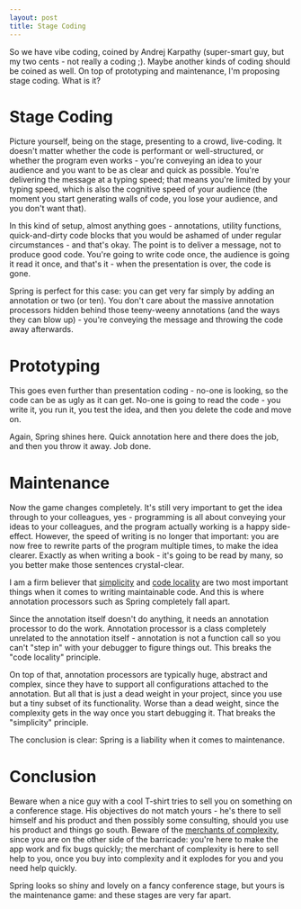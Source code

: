 ```yaml
---
layout: post
title: Stage Coding
---
```


So we have vibe coding, coined by Andrej Karpathy (super-smart guy, but my two cents - not really a coding ;). Maybe another kinds
of coding should be coined as well. On top of prototyping and maintenance, I'm proposing stage coding. What is it?

# Stage Coding

Picture yourself, being on the stage, presenting to a crowd, live-coding. It doesn't matter whether the code is performant or well-structured,
or whether the program even works - you're conveying an idea to your audience and you want to be as
clear and quick as possible. You're delivering the message at a typing speed; that means you're limited
by your typing speed, which is also the cognitive speed of your audience (the moment you start
generating walls of code, you lose your audience, and you don't want that).

In this kind of setup, almost anything goes - annotations, utility functions, quick-and-dirty code blocks that you would
be ashamed of under regular circumstances - and that's okay. The point is to deliver a message, not to produce
good code. You're going to write code once, the audience is going it read it once, and that's it - when the presentation is over,
the code is gone.

Spring is perfect for this case: you can get very far simply by adding an annotation or two (or ten). You don't
care about the massive annotation processors hidden behind those teeny-weeny annotations (and the ways they can blow up) -
you're conveying the message and throwing the code away afterwards.

# Prototyping

This goes even further than presentation coding - no-one is looking, so the code can be as ugly as it can get.
No-one is going to read the code - you write it, you run it, you test the idea, and then you delete the code
and move on.

Again, Spring shines here. Quick annotation here and there does the job, and then you throw it away. Job done.

# Maintenance

Now the game changes completely. It's still very important to get the idea through to your colleagues, yes -
programming is all about conveying your ideas to your colleagues, and the program actually working is a happy side-effect.
However, the speed of writing is no longer that important: you are now free to rewrite parts of the program multiple
times, to make the idea clearer. Exactly as when writing a book - it's going to be read by many,
so you better make those sentences crystal-clear.

I am a firm believer that [simplicity](../on-simplicity/) and [code locality](../code-locality-and-ability-to-navigate/) are
two most important things when it comes to writing maintainable code.
And this is where annotation processors such as Spring completely fall apart.

Since the annotation itself doesn't do anything, it needs an annotation processor to do the work.
Annotation processor is a class completely unrelated to the annotation itself - annotation
is not a function call so you can't "step in" with your debugger to figure things out.
This breaks the "code locality" principle.

On top of that, annotation processors are typically huge, abstract and complex, since they have
to support all configurations attached to the annotation. But all that is just a dead weight in your project,
since you use but a tiny subset of its functionality. Worse than a dead weight, since the complexity gets in the way
once you start debugging it. That breaks the "simplicity" principle.

The conclusion is clear: Spring is a liability when it comes to maintenance.

# Conclusion

Beware when a nice guy with a cool T-shirt tries to sell you on something on a conference stage.
His objectives do not match yours - he's there to sell himself and his product and then possibly some consulting,
should you use his product and things go south. Beware of the [merchants of complexity](../on-complexity/), since
you are on the other side of the barricade: you're here to make the app work and fix bugs quickly;
the merchant of complexity is here to sell help to you, once you buy into complexity and it explodes for you
and you need help quickly.

Spring looks so shiny and lovely on a fancy conference stage, but yours is the maintenance
game: and these stages are very far apart.

